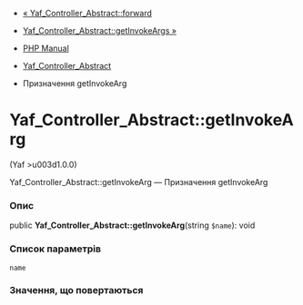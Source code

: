 - [«
Yaf_Controller_Abstract::forward](yaf-controller-abstract.forward.md)
- [Yaf_Controller_Abstract::getInvokeArgs
»](yaf-controller-abstract.getinvokeargs.md)

- [PHP Manual](index.md)
- [Yaf_Controller_Abstract](class.yaf-controller-abstract.md)
- Призначення getInvokeArg

# Yaf_Controller_Abstract::getInvokeArg

(Yaf \>u003d1.0.0)

Yaf_Controller_Abstract::getInvokeArg — Призначення getInvokeArg

### Опис

public **Yaf_Controller_Abstract::getInvokeArg**(string `$name`): void

### Список параметрів

`name`

### Значення, що повертаються
